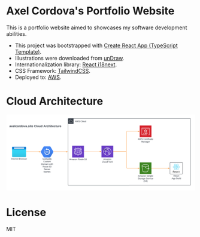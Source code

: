 # Axel Cordova's Portfolio Website

This is a portfolio website aimed to showcases my software development abilities.

- This project was bootstrapped with [Create React App (TypeScript Template)](https://create-react-app.dev).
- Illustrations were downloaded from [unDraw](https://undraw.co/search).
- Internationalization library: [React i18next](https://react.i18next.com).
- CSS Framework: [TailwindCSS](https://tailwindcss.com).
- Deployed to: [AWS](https://aws.amazon.com).

# Cloud Architecture

![Architecture](https://github.com/axelsomerseth/portfolio/blob/main/public/axelcordova.site_cloud_architecture.png?raw=true)

# License

MIT
